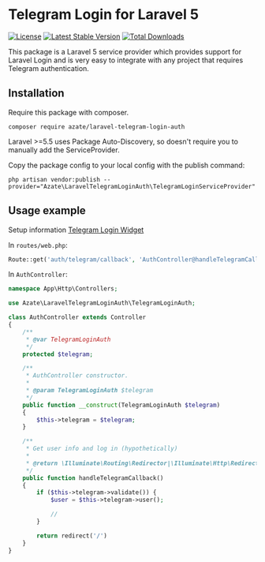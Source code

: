 # Telegram Login for Laravel 5
[![License](https://poser.pugx.org/azate/laravel-telegram-login-auth/license)](https://packagist.org/packages/azate/laravel-telegram-login-auth)
[![Latest Stable Version](https://poser.pugx.org/azate/laravel-telegram-login-auth/v/stable)](https://packagist.org/packages/azate/laravel-telegram-login-auth)
[![Total Downloads](https://poser.pugx.org/azate/laravel-telegram-login-auth/downloads)](https://packagist.org/packages/azate/laravel-telegram-login-auth)

This package is a Laravel 5 service provider which provides support for Laravel Login and is very easy to integrate with any project that requires Telegram authentication.

## Installation
Require this package with composer.
```shell
composer require azate/laravel-telegram-login-auth
```
Laravel >=5.5 uses Package Auto-Discovery, so doesn't require you to manually add the ServiceProvider.

Copy the package config to your local config with the publish command:

```shell
php artisan vendor:publish --provider="Azate\LaravelTelegramLoginAuth\TelegramLoginServiceProvider"
```
## Usage example

Setup information [Telegram Login Widget](https://core.telegram.org/widgets/login)

In `routes/web.php`:
```php
Route::get('auth/telegram/callback', 'AuthController@handleTelegramCallback')->name('auth.telegram.handle');
```

In `AuthController`:
```php
namespace App\Http\Controllers;

use Azate\LaravelTelegramLoginAuth\TelegramLoginAuth;

class AuthController extends Controller
{
    /**
     * @var TelegramLoginAuth
     */
    protected $telegram;

    /**
     * AuthController constructor.
     *
     * @param TelegramLoginAuth $telegram
     */
    public function __construct(TelegramLoginAuth $telegram)
    {
        $this->telegram = $telegram;
    }

    /**
     * Get user info and log in (hypothetically)
     *
     * @return \Illuminate\Routing\Redirector|\Illuminate\Http\RedirectResponse
     */
    public function handleTelegramCallback()
    {
        if ($this->telegram->validate()) {
            $user = $this->telegram->user();

            //
        }

        return redirect('/')
    }
}
```
